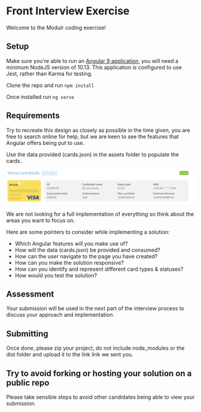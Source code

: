 # Front Interview Exercise

Welcome to the Modulr coding exercise!

## Setup

Make sure you're able to run an [Angular 9 application](https://angular.io/cli), you will need a minimum NodeJS version of 10.13. This application is configured to use Jest, rather than Karma for testing.

Clone the repo and run ```npm install```

Once installed run ```ng serve```

## Requirements

Try to recreate this design as closely as possible in the time given, you are free to search online for help, but we are keen to see the features that Angular offers being put to use.

Use the data provided (cards.json) in the assets folder to populate the cards.

![Virtual Cards](Design.png)

We are not looking for a full implementation of everything so think about the areas you want to focus on.

Here are some pointers to consider while implementing a solution:

- Which Angular features will you make use of?
- How will the data (cards.json) be provided and consumed?
- How can the user navigate to the page you have created?
- How can you make the solution responsive?
- How can you identify and represent different card types & statuses?
- How would you test the solution?

## Assessment

Your submission will be used in the next part of the interview process to discuss your approach and implementation.

## Submitting

Once done, please zip your project, do not include node_modules or the dist folder and upload it to the link link we sent you.

## Try to avoid forking or hosting your solution on a public repo

Please take sensible steps to avoid other candidates being able to view your submission.

